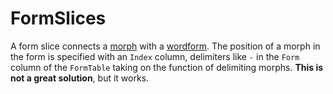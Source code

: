 # FormSlices

A form slice connects a [morph](../morphs) with a [wordform](https://github.com/cldf/cldf/tree/master/components/forms).
The position of a morph in the form is specified with an `Index` column, delimiters like `-` in the `Form` column of the `FormTable` taking on the function of delimiting morphs.
**This is not a great solution**, but it works.